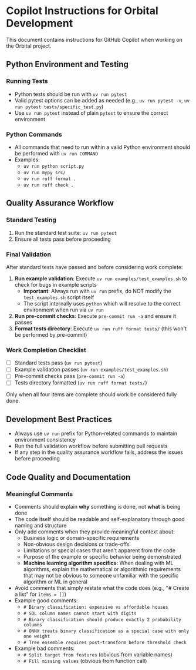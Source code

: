 # Copilot Instructions for Orbital Development

This document contains instructions for GitHub Copilot when working on the Orbital project.

## Python Environment and Testing

### Running Tests
- Python tests should be run with `uv run pytest`
- Valid pytest options can be added as needed (e.g., `uv run pytest -v`, `uv run pytest tests/specific_test.py`)
- Use `uv run pytest` instead of plain `pytest` to ensure the correct environment

### Python Commands
- All commands that need to run within a valid Python environment should be performed with `uv run COMMAND`
- Examples:
  - `uv run python script.py`
  - `uv run mypy src/`
  - `uv run ruff format .`
  - `uv run ruff check .`

## Quality Assurance Workflow

### Standard Testing
1. Run the standard test suite: `uv run pytest`
2. Ensure all tests pass before proceeding

### Final Validation
After standard tests have passed and before considering work complete:

1. **Run example validation**: Execute `uv run examples/test_examples.sh` to check for bugs in example scripts
   - **Important**: Always run with `uv run` prefix, do NOT modify the `test_examples.sh` script itself
   - The script internally uses `python` which will resolve to the correct environment when run via `uv run`
2. **Run pre-commit checks**: Execute `pre-commit run -a` and ensure it passes
3. **Format tests directory**: Execute `uv run ruff format tests/` (this won't be performed by pre-commit)

### Work Completion Checklist
- [ ] Standard tests pass (`uv run pytest`)
- [ ] Example validation passes (`uv run examples/test_examples.sh`)
- [ ] Pre-commit checks pass (`pre-commit run -a`)
- [ ] Tests directory formatted (`uv run ruff format tests/`)

Only when all four items are complete should work be considered fully done.

## Development Best Practices

- Always use `uv run` prefix for Python-related commands to maintain environment consistency
- Run the full validation workflow before submitting pull requests
- If any step in the quality assurance workflow fails, address the issues before proceeding

## Code Quality and Documentation

### Meaningful Comments
- Comments should explain **why** something is done, not **what** is being done
- The code itself should be readable and self-explanatory through good naming and structure
- Only add comments when they provide meaningful context about:
  - Business logic or domain-specific requirements
  - Non-obvious design decisions or trade-offs
  - Limitations or special cases that aren't apparent from the code
  - Purpose of the example or specific behavior being demonstrated
  - **Machine learning algorithm specifics**: When dealing with ML algorithms, explain the mathematical or algorithmic requirements that may not be obvious to someone unfamiliar with the specific algorithm or ML in general
- Avoid comments that simply restate what the code does (e.g., "# Create a list" for `items = []`)
- Example good comments:
  - `# Binary classification: expensive vs affordable houses`
  - `# SQL column names cannot start with digits`
  - `# Binary classification should produce exactly 2 probability columns`
  - `# ONNX treats binary classification as a special case with only one weight`
  - `# Tree ensemble requires post-transform before threshold check`
- Example bad comments:
  - `# Split target from features` (obvious from variable names)
  - `# Fill missing values` (obvious from function call)
